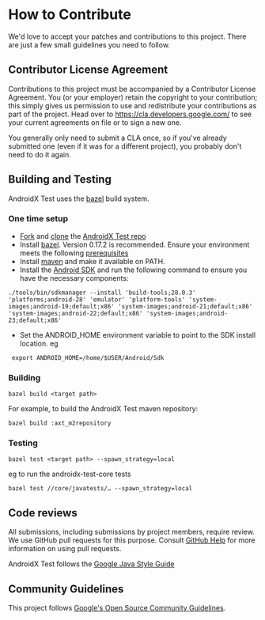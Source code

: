 # How to Contribute

We'd love to accept your patches and contributions to this project. There are
just a few small guidelines you need to follow.

## Contributor License Agreement

Contributions to this project must be accompanied by a Contributor License
Agreement. You (or your employer) retain the copyright to your contribution;
this simply gives us permission to use and redistribute your contributions as
part of the project. Head over to <https://cla.developers.google.com/> to see
your current agreements on file or to sign a new one.

You generally only need to submit a CLA once, so if you've already submitted one
(even if it was for a different project), you probably don't need to do it
again.

## Building and Testing

AndroidX Test uses the [bazel](https://bazel.build/) build system.

### One time setup

 * [Fork](https://help.github.com/articles/fork-a-repo/) and [clone](https://help.github.com/articles/cloning-a-repository/) the [AndroidX Test repo](https://github.com/android/android-test)
 * Install [bazel](https://docs.bazel.build/versions/master/install.html). Version 0.17.2 is recommended. Ensure your environment meets the following [prerequisites](https://docs.bazel.build/versions/master/android-instrumentation-test.html#prerequisites)
 * Install [maven](http://maven.apache.org/install.html) and make it available on PATH.
 * Install the [Android SDK](https://developer.android.com/studio/install) and run the following command to ensure you have the necessary components:
 ```
 ./tools/bin/sdkmanager --install 'build-tools;28.0.3' 'platforms;android-28' 'emulator' 'platform-tools' 'system-images;android-19;default;x86' 'system-images;android-21;default;x86' 'system-images;android-22;default;x86' 'system-images;android-23;default;x86'
 ```
 * Set the ANDROID_HOME environment variable to point to the SDK install location. eg
```
 export ANDROID_HOME=/home/$USER/Android/Sdk
```

### Building

```
bazel build <target path>
```

For example, to build the AndroidX Test maven repository:
```
bazel build :axt_m2repository
```

### Testing

```
bazel test <target path> --spawn_strategy=local
```

eg to run the androidx-test-core tests
```
bazel test //core/javatests/… --spawn_strategy=local
```

## Code reviews

All submissions, including submissions by project members, require review. We
use GitHub pull requests for this purpose. Consult
[GitHub Help](https://help.github.com/articles/about-pull-requests/) for more
information on using pull requests.

AndroidX Test follows the [Google Java Style Guide](http://google.github.io/styleguide/javaguide.html)

## Community Guidelines

This project follows [Google's Open Source Community
Guidelines](https://opensource.google.com/conduct/).
